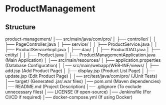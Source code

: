 # ProductManagement

## Structure
product-management/
│── src/main/java/com/pro/
│   ├── controller/
│   │   ├── PageController.java
│   ├── service/
│   │   ├── ProductService.java
│   │   ├── ProductServiceImpl.java
│   ├── dao/
│   │   ├── ProductDAO.java
│   ├── entity/
│   │   ├── Product.java
│   ├── ProductManagementApplication.java  (Main Application)
│
│── src/main/resources/
│   ├── application.properties  (Database Configuration)
│
│── src/main/webapp/WEB-INF/views/
│   ├── add.jsp  (Add Product Page)
│   ├── display.jsp  (Product List Page)
│   ├── update.jsp  (Edit Product Page)
│
│── src/test/java/com/pro/  (JUnit Tests)
│── target/  (Generated .jar/.war files)
│── pom.xml  (Maven dependencies)
│── README.md  (Project Description)
│── .gitignore  (To exclude unnecessary files)
│── LICENSE  (If open-source)
│── Jenkinsfile (For CI/CD if required)
│── docker-compose.yml (If using Docker)
